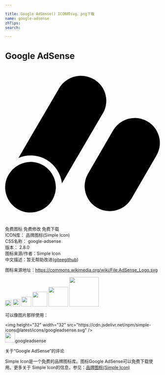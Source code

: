 ```yaml
---

title: Google AdSense() ICON转svg、png下载
name: google-adsense
zhTips: 
search: 

---
```


# Google AdSense  <small style="font-size: 60%;font-weight: 100"></small>

<div id="svg" class="svg-wrap">
<svg role="img" viewBox="0 0 24 24" xmlns="http://www.w3.org/2000/svg"><title>Google AdSense icon</title><path d="M11.842 1.375a3.958 3.958 0 0 0-.352.01 3.935 3.935 0 0 0-3.133 1.933 4.233 4.233 0 0 0-.134.254l-3.67 6.28a4.63 4.63 0 0 0-.227.386l-2.263 3.907a4.847 4.847 0 0 1 2.468-.36 4.765 4.765 0 0 1 1.858.617A4.981 4.981 0 0 1 8.81 18.08l2.306-3.969a3.753 3.753 0 0 0 .227-.384l3.67-6.282a3.86 3.86 0 0 0-1.284-5.549 3.958 3.958 0 0 0-1.888-.521zm8.36 6.553a3.894 3.894 0 0 0-3.458 1.937l-3.889 6.719a3.874 3.874 0 0 0 1.424 5.3 3.894 3.894 0 0 0 5.313-1.42l3.888-6.718a3.875 3.875 0 0 0-1.423-5.299 3.894 3.894 0 0 0-1.856-.52zm-16.384 6.83A3.987 3.987 0 0 0 .721 16.46l-.065.11c-.043.066-.096.123-.136.193-1.08 1.887-.418 4.253 1.453 5.343 1.87 1.09 4.305.395 5.384-1.494.028-.047.04-.098.065-.146l.004-.006c.96-1.86.278-4.13-1.543-5.191a3.792 3.792 0 0 0-1.666-.51 3.987 3.987 0 0 0-.399-.002Z"/></svg>
</div>
<detail full-name='google-adsense'></detail>

<div class="detail-page">
<p>
<span><span class="badge-success badge">免费图标</span> <span class="badge-success badge">免费修改</span>  <span class="badge-success badge">免费下载</span> </span>
<br/>
<span>
ICON库：
<span class="badge-secondary badge">品牌图标(Simple Icon)</span> 
</span>
<br/>
<span>
CSS名称：
<span class="badge-secondary badge">google-adsense</span> 
</span>

<br/>
<span>
版本：
<span class="badge-secondary badge">2.8.0</span> 
</span>
<br/>
<span>图标来源/作者：<span class="badge-light badge">Simple Icon</span></span> 
<br/>
<span class="zh-detail">中文描述：暂无<span class="help-link"><span>帮助改进</span>(<a href="https://gitee.com/liuwave/icon-helper/edit/master/json/brands/google-adsense.json" target="_blank" rel="noopener noreferrer">gitee</a><a href="https://github.com/liuwave/icon-helper/edit/master/json/brands/google-adsense.json" target="_blank" rel="noopener noreferrer">github</a></span>)</span><br/>
</p>
</div><div class="description description alert alert-light"><p>图标来源地址：<a href="https://commons.wikimedia.org/wiki/File:AdSense_Logo.svg" target="_blank" rel="noopener noreferrer">https://commons.wikimedia.org/wiki/File:AdSense_Logo.svg</a></p></div>
<div class="alert alert-dark">
<img height="21" width="21" src="https://cdn.jsdelivr.net/npm/simple-icons@latest/icons/googleadsense.svg" />
<img height="24" width="24" src="https://cdn.jsdelivr.net/npm/simple-icons@latest/icons/googleadsense.svg" />
<img height="32" width="32" src="https://cdn.jsdelivr.net/npm/simple-icons@latest/icons/googleadsense.svg" />
<img height="48" width="48" src="https://cdn.jsdelivr.net/npm/simple-icons@latest/icons/googleadsense.svg" />
<img height="64" width="64" src="https://cdn.jsdelivr.net/npm/simple-icons@latest/icons/googleadsense.svg" />
<img height="96" width="96" src="https://cdn.jsdelivr.net/npm/simple-icons@latest/icons/googleadsense.svg" />

</div>
<div>
  <p>可以像图片那样使用：    
  </p>
  <div class="alert alert-primary" style="font-size: 14px">
    &lt;img height="32" width="32" src="https://cdn.jsdelivr.net/npm/simple-icons@latest/icons/googleadsense.svg" /&gt;
    <copy-btn content='<img height="32" width="32" src="https://cdn.jsdelivr.net/npm/simple-icons@latest/icons/googleadsense.svg" />'></copy-btn>
  </div>
  <div class="alert alert-secondary">
    <img height="32" width="32" src="https://cdn.jsdelivr.net/npm/simple-icons@latest/icons/googleadsense.svg" />googleadsense
    <copy-btn content="googleadsense" btn-title="复制图标名称"></copy-btn>
  </div>
</div>

<Vssue title="关于“Google AdSense”的评论" >关于“Google AdSense”的评论</Vssue>


<div><p>Simple Icon是一个免费的品牌图标库。图标Google AdSense可以免费下载使用。更多关于  Simple Icon的信息，参见：<a target="_blank" href="https://iconhelper.cn/brands.html">品牌图标(Simple Icon)</a>
</p></div>
